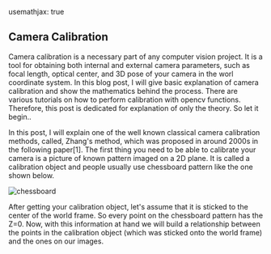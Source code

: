 usemathjax: true
## Camera Calibration

Camera calibration is a necessary part of any computer vision project. It is a tool for obtaining both internal and external camera parameters, such as focal length, optical center, and 3D pose of your camera in the worl coordinate system. In this blog post, I will give basic explanation of camera calibration and show the mathematics behind the process. There are various tutorials on how to perform calibration with opencv functions. Therefore, this post is dedicated for explanation of only the theory. So let it begin..

In this post, I will explain one of the well known classical camera calibration methods, called, Zhang's method, which was proposed in around 2000s in the following paper[1]. The first thing you need to be able to calibrate your camera is a picture of known pattern imaged on a 2D plane. It is called a calibration object and people usually use chessboard pattern like the one shown below.

![chessboard](https://user-images.githubusercontent.com/18645902/179359427-ed43daed-b03d-441c-821b-40fa9ee8c5c5.png)

After getting your calibration object, let's assume that it is sticked to the center of the world frame. So every point on the chessboard pattern has the Z=0. Now, with this information at hand we will build a relationship between the points in the calibration object (which was sticked onto the world frame) and the ones on our images.  
